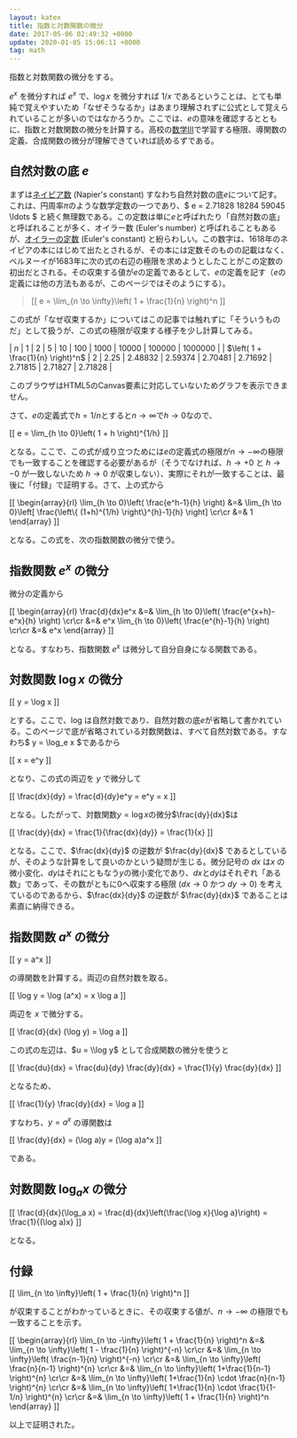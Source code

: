 ```yaml
---
layout: katex
title: 指数と対数関数の微分
date: 2017-05-06 02:49:32 +0000
update: 2020-01-05 15:06:11 +0000
tag: math
---
```

指数と対数関数の微分をする。

$e^x$ を微分すれば $e^x$ で、$\log x$ を微分すれば $1/x$ であるということは、とても単純で覚えやすいため「なぜそうなるか」はあまり理解されずに公式として覚えられていることが多いのではなかろうか。ここでは、$e$の意味を確認するとともに、指数と対数関数の微分を計算する。高校の[数学III](https://ja.wikipedia.org/wiki/%E6%95%B0%E5%AD%A6III)で学習する極限、導関数の定義、合成関数の微分が理解できていれば読めるずである。

## 自然対数の底 $e$ ##

まずは[ネイピア数](https://ja.wikipedia.org/wiki/%E3%83%8D%E3%82%A4%E3%83%94%E3%82%A2%E6%95%B0) (Napier's constant) すなわち自然対数の底$e$について記す。これは、円周率$\pi$のような数学定数の一つであり、$ e = 2.71828 18284 59045 \ldots $ と続く無理数である。この定数は単に$e$と呼ばれたり「自然対数の底」と呼ばれることが多く、オイラー数 (Euler's number) と呼ばれることもあるが、[オイラーの定数](https://ja.wikipedia.org/wiki/%E3%82%AA%E3%82%A4%E3%83%A9%E3%83%BC%E3%81%AE%E5%AE%9A%E6%95%B0) (Euler's constant) と紛らわしい。この数字は、1618年のネイピアの本にはじめて出たとされるが、その本には定数そのものの記載はなく、ベルヌーイが1683年に次の式の右辺の極限を求めようとしたことがこの定数の初出だとされる。その収束する値が$e$の定義であるとして、$e$の定義を記す（$e$の定義には他の方法もあるが、このページではそのようにする）。

<blockquote>
[[ e = \lim_{n \to \infty}\left( 1 + \frac{1}{n} \right)^n ]]
</blockquote>

この式が「なぜ収束するか」についてはこの記事では触れずに「そういうものだ」として扱うが、この式の極限が収束する様子を少し計算してみる。

| $n$ | 1 | 2 | 5 | 10 | 100 | 1000 | 10000 | 100000 | 1000000 |
| $\left( 1 + \frac{1}{n} \right)^n$ | 2	 | 2.25 | 2.48832 | 2.59374 | 2.70481 | 2.71692 | 2.71815 | 2.71827 | 2.71828 |

<!-- -------------------------------------------------------------------------------------------- -->
<canvas id="canvas" width="450" height="300"
  style="max-width: 100%; height: auto; max-height: 100%">
このブラウザはHTML5のCanvas要素に対応していないためグラフを表示できません。
</canvas>
<script src="/js/graph.js"></script>
<script>
var c = document.getElementById('canvas');
var ctx = c.getContext('2d');
ctx.font = "16px serif"; ctx.lineWidth = 1;
ctx.width = c.width; ctx.height = c.height;
ctx.originX = 50; ctx.originY = 250;
ctx.unitX = 2; ctx.unitY = -50;
ctx.scaleX = 50; ctx.offsetScaleY = 20;
ctx.vectorWidth = 5; ctx.vectorHeight = 8;
ctx.labelX = "n"; ctx.labelY = "(1+1/n)";
drawAxis(ctx); drawScaleX(ctx); drawScaleY(ctx);
ctx.font = "12px serif"; ctx.fillText("n", 102, 12);
ctx.strokeStyle = "red"; draw(ctx, f);

function f(x){
  return Math.pow(1+1/x, x);
}
</script>
<!-- -------------------------------------------------------------------------------------------- -->

さて、$e$の定義式で$h=1/n$とすると$n \to \infty$で$h \to 0$なので、

[[ e = \\lim_{h \\to 0}\\left( 1 + h \\right)^{1/h} ]]

となる。ここで、この式が成り立つためには$e$の定義式の極限が$n \to -\infty$の極限でも一致することを確認する必要があるが（そうでなければ、$h \to +0$ と $h \to -0$ が一致しないため $h \to 0$ が収束しない）、実際にそれが一致することは、最後に「付録」で証明する。さて、上の式から

[[ \\begin{array}{rl} \\lim_{h \\to 0}\\left( \\frac{e^h-1}{h} \\right) &=& \\lim_{h \\to 0}\\left[ \\frac{\\left\\\{ (1+h)^{1/h} \\right\\\}^{h}-1}{h} \\right] \\cr\\cr &=& 1 \\end{array} ]]

となる。この式を、次の指数関数の微分で使う。

## 指数関数 $e^x$ の微分 ##

微分の定義から

[[ \\begin{array}{rl} \\frac{d}{dx}e^x &=& \\lim_{h \\to 0}\\left( \\frac{e^{x+h}-e^x}{h} \\right) \\cr\\cr &=& e^x \\lim_{h \\to 0}\\left( \\frac{e^{h}-1}{h} \\right) \\cr\\cr &=& e^x \\end{array} ]]

となる。すなわち、指数関数 $e^x$ は微分して自分自身になる関数である。

## 対数関数 $\log x$ の微分 ##

[[ y = \log x ]]

とする。ここで、log は自然対数であり、自然対数の底$e$が省略して書かれている。このページで底が省略されている対数関数は、すべて自然対数である。すなわち$ y = \log_e x $であるから

[[ x = e^y ]]

となり、この式の両辺を $y$ で微分して

[[ \frac{dx}{dy} = \frac{d}{dy}e^y = e^y = x ]]

となる。したがって、対数関数$y=\log x$の微分$\frac{dy}{dx}$は

[[ \frac{dy}{dx} = \frac{1}{\frac{dx}{dy}} = \frac{1}{x} ]]

となる。ここで、$\frac{dx}{dy}$ の逆数が $\frac{dy}{dx}$ であるとしているが、そのような計算をして良いのかという疑問が生じる。微分記号の $dx$ は$x$ の微小変化、$dy$はそれにともなう$y$の微小変化であり、$dx$と$dy$はそれぞれ「ある数」であって、その数がともに0へ収束する極限 ($dx \to 0$ かつ $dy \to 0$) を考えているのであるから、$\frac{dx}{dy}$ の逆数が $\frac{dy}{dx}$ であることは素直に納得できる。

## 指数関数 $a^x$ の微分 ##

[[ y = a^x ]]

の導関数を計算する。両辺の自然対数を取る。

[[ \\log y = \\log (a^x) = x \\log a ]]

両辺を $x$ で微分する。

[[ \frac{d}{dx} (\\log y) = \\log a ]]

この式の左辺は、$u = \\log y$ として合成関数の微分を使うと

[[ \frac{du}{dx} = \frac{du}{dy} \frac{dy}{dx} = \frac{1}{y} \frac{dy}{dx} ]]

となるため、

[[ \frac{1}{y} \frac{dy}{dx} = \\log a ]]

すなわち、$y = a^x$ の導関数は

[[ \frac{dy}{dx} = (\\log a)y = (\\log a)a^x ]]

である。

## 対数関数 $\log_a x$ の微分 ##

[[ \frac{d}{dx}(\log_a x) = \frac{d}{dx}\left(\frac{\log x}{\log a}\right) = \frac{1}{(\log a)x} ]]

となる。

## 付録 ##

[[ \lim_{n \to \infty}\left( 1 + \frac{1}{n} \right)^n ]]

が収束することがわかっているときに、その収束する値が、$n \to -\infty$ の極限でも一致することを示す。

[[ \\begin{array}{rl}  \lim_{n \to -\infty}\left( 1 + \frac{1}{n} \right)^n &=& \lim_{n \to \infty}\left( 1 - \frac{1}{n} \right)^{-n}  \\cr\\cr &=& \lim_{n \to \infty}\left( \frac{n-1}{n} \right)^{-n}  \\cr\\cr &=& \lim_{n \to \infty}\left( \frac{n}{n-1} \right)^{n}  \\cr\\cr &=& \lim_{n \to \infty}\left( 1+\frac{1}{n-1} \right)^{n}  \\cr\\cr &=& \lim_{n \to \infty}\left( 1+\frac{1}{n} \cdot \frac{n}{n-1} \right)^{n}  \\cr\\cr &=& \lim_{n \to \infty}\left( 1+\frac{1}{n} \cdot \frac{1}{1-1/n} \right)^{n}  \\cr\\cr &=&  \lim_{n \to \infty}\left( 1 + \frac{1}{n} \right)^n \\end{array} ]]

以上で証明された。
